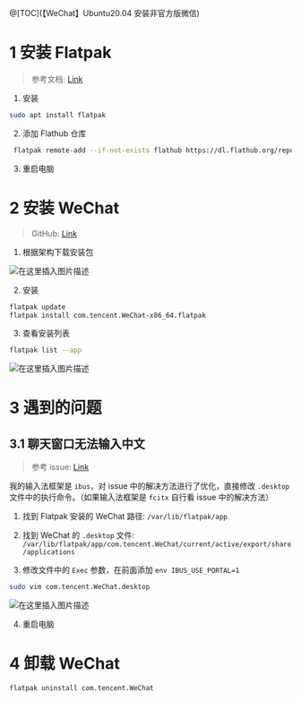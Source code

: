 ﻿@[TOC](【WeChat】Ubuntu20.04 安装非官方版微信)

# 1 安装 Flatpak
> 参考文档: [Link](https://www.flatpak.org/setup/Ubuntu)

1. 安装
```bash
sudo apt install flatpak
```

2. 添加 Flathub 仓库
```bash
 flatpak remote-add --if-not-exists flathub https://dl.flathub.org/repo/flathub.flatpakrepo
```

3. 重启电脑

# 2 安装 WeChat

> GitHub: [Link](https://github.com/web1n/wechat-universal-flatpak)

1. 根据架构下载安装包

![在这里插入图片描述](https://i-blog.csdnimg.cn/direct/abb723d1368f4813b81098dd813b0f84.png#pic_center)

2. 安装

```bash
flatpak update
flatpak install com.tencent.WeChat-x86_64.flatpak
```

3. 查看安装列表

```bash
flatpak list --app
```

![在这里插入图片描述](https://i-blog.csdnimg.cn/direct/d674433eb0c74949848c333aa8a2d68e.png#pic_center)

# 3 遇到的问题

## 3.1 聊天窗口无法输入中文

> 参考 issue: [Link](https://github.com/web1n/wechat-universal-flatpak/issues/33#issuecomment-2202243919)

我的输入法框架是 `ibus`，对 issue 中的解决方法进行了优化，直接修改 `.desktop` 文件中的执行命令。（如果输入法框架是 `fcitx` 自行看 issue 中的解决方法）

1. 找到 Flatpak 安装的 WeChat 路径: `/var/lib/flatpak/app`

2. 找到 WeChat 的 `.desktop` 文件: `/var/lib/flatpak/app/com.tencent.WeChat/current/active/export/share/applications`

3. 修改文件中的 `Exec` 参数，在前面添加 `env IBUS_USE_PORTAL=1`

```bash
sudo vim com.tencent.WeChat.desktop
```

![在这里插入图片描述](https://i-blog.csdnimg.cn/direct/dd8d78326f5a47e4ae77ce5ad3346a0b.png#pic_center)

4. 重启电脑

# 4 卸载 WeChat

```bash
flatpak uninstall com.tencent.WeChat
```
